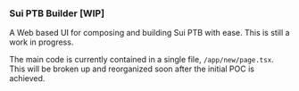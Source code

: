 ### Sui PTB Builder [WIP]

A Web based UI for composing and building Sui PTB with ease. This is still a work in progress.

The main code is currently contained in a single file, `/app/new/page.tsx`. This will be broken up and reorganized soon
after the initial POC is achieved.